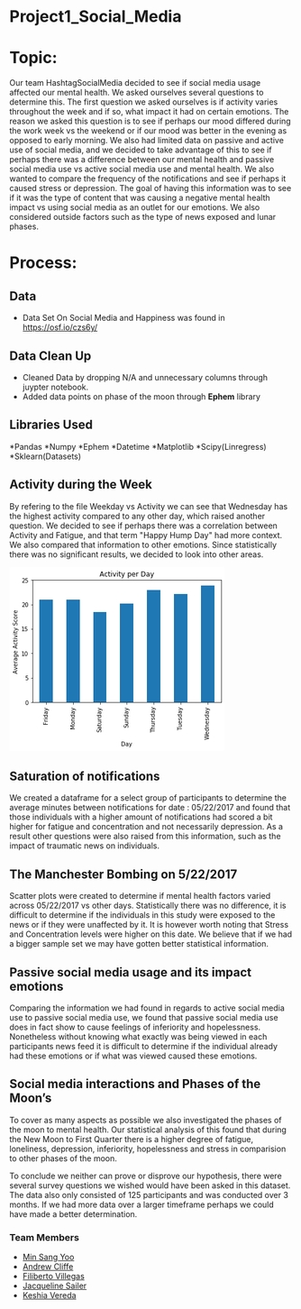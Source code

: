 # Project1_Social_Media

# Topic:

  Our team HashtagSocialMedia decided to see if social media usage affected our mental health. We asked ourselves several questions to determine this. The first question we asked ourselves is if activity varies throughout the week and if so, what impact it had on certain emotions. The reason we asked this question is to see if perhaps our mood differed during the work week vs the weekend or if our mood was better in the evening as opposed to early morning. We also had limited data on passive and active use of social media, and we decided to take advantage of this to see if perhaps there was a difference between our mental health and passive social media use vs active social media use and mental health. We also wanted to compare the frequency of the notifications and see if perhaps it caused stress or depression. The goal of having this information was to see if it was the type of content that was causing a negative mental health impact vs using social media as an outlet for our emotions. We also considered outside factors such as the type of news exposed and lunar phases.
  
# Process:
  ## Data
  - Data Set On Social Media and Happiness was found in https://osf.io/czs6y/
  
  ## Data Clean Up
  - Cleaned Data by dropping N/A and unnecessary columns through juypter notebook.
  - Added data points on phase of the moon through **Ephem** library
  
  ## Libraries Used
  *Pandas
  *Numpy
  *Ephem
  *Datetime
  *Matplotlib
  *Scipy(Linregress)
  *Sklearn(Datasets)

## Activity during the Week

By refering to the file Weekday vs Activity we can see that Wednesday has the highest activity compared to any other day, which raised another question. We decided to see if perhaps there was a correlation between Activity and Fatigue, and that term "Happy Hump Day" had more context. We also compared that information to other emotions. Since statistically there was no significant results, we decided to look into other areas.

![](Images/WeekDay%20vs%20Activity.png)

## Saturation of notifications

We created a dataframe for a select group of participants to determine the average minutes between notifications for date : 05/22/2017 and found that those individuals with a higher amount of notifications had scored a bit higher for fatigue and concentration and not necessarily depression. As a result other questions were also raised from this information, such as the impact of traumatic news on individuals.

## The Manchester Bombing on 5/22/2017

Scatter plots were created to determine if mental health factors varied across 05/22/2017 vs other days. Statistically there was no difference, it is difficult to determine if the individuals in this study were exposed to the news or if they were unaffected by it. It is however worth noting that Stress and Concentration levels were higher on this date. We believe that if we had a bigger sample set we may have gotten better statistical information.

## Passive social media usage and its impact emotions

Comparing the information we had found in regards to active social media use to passive social media use, we found that passive social media use does in fact show to cause feelings of inferiority and hopelessness. Nonetheless without knowing what exactly was being viewed in each participants news feed it is difficult to determine if the individual already had these emotions or if what was viewed caused these emotions.

## Social media interactions and Phases of the Moon’s

To cover as many aspects as possible we also investigated the phases of the moon to mental health. Our statistical analysis of this found that during the New Moon to First Quarter there is a higher degree of fatigue, loneliness, depression, inferiority, hopelessness and stress in comparision to other phases of the moon.

To conclude we neither can prove or disprove our hypothesis, there were several survey questions we wished would have been asked in this dataset. The data also only consisted of 125 participants and was conducted over 3 months. If we had more data over a larger timeframe perhaps we could have made a better determination.

### Team Members

* [Min Sang Yoo](https://github.com/hialstkd)
* [Andrew Cliffe](https://github.com/cliffeandrew)
* [Filiberto Villegas](https://github.com/fvill005)
* [Jacqueline Sailer](https://github.com/Infinity183)
* [Keshia Vereda](https://github.com/kvereda)
